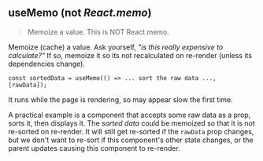 ﻿## useMemo (not _React.memo_)

> Memoize a value. This is NOT React.memo.

Memoize (cache) a value. Ask yourself, _"is this really expensive to calculate?"_  If so, memoize it so its not recalculated on re-render (unless its dependencies change).

    const sortedData = useMemo(() => ... sort the raw data ..., [rawData]);

It runs while the page is rendering, so may appear slow the first time.

A practical example is a component that accepts some raw data as a prop, sorts it, then displays it.  The _sorted data_ could be memoized so that it is not re-sorted on re-render.  It will still get re-sorted if the `rawData` prop changes, but we don't want to re-sort if this component's other state changes, or the parent updates causing this component to re-render.
